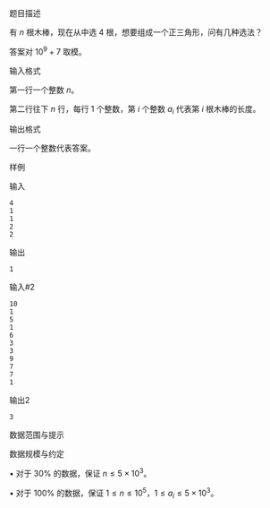 题目描述

有 $n$ 根木棒，现在从中选 $4$ 根，想要组成一个正三角形，问有几种选法？

答案对 $10^9+7$ 取模。

输入格式

第一行一个整数 $n$。

第二行往下 $n$ 行，每行 $1$ 个整数，第 $i$ 个整数 $a_i$ 代表第 $i$ 根木棒的长度。

输出格式

一行一个整数代表答案。

样例

输入
```
4 
1
1
2
2
```

输出
```
1
```

输入#2
```
10
1
5
1
6
3
3
9
7
7
1
```

输出2
```
3
```

数据范围与提示

数据规模与约定

• 对于 $30\%$ 的数据，保证 $n \le 5 \times 10^3$。

• 对于 $100\%$ 的数据，保证 $1 \leq n \le 10^5$，$1 \le a_i \le 5 \times 10^3$。